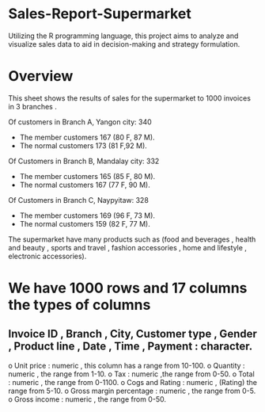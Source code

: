 # Sales-Report-Supermarket
Utilizing the R programming language, this project aims to analyze and visualize sales data to aid in decision-making and strategy formulation.

# Overview
This sheet shows the results of sales for the supermarket  to 1000 invoices in 3 branches .

 Of customers in Branch A, Yangon city:  340
-	The member customers 167 (80 F, 87 M). 
-	The normal customers 173 (81 F,92 M).

 Of Customers in Branch B, Mandalay city: 332
-	The member customers 165 (85 F, 80 M).
-	The normal customers 167 (77 F, 90 M).

 Of Customers in Branch C, Naypyitaw: 328
-	The member customers 169 (96 F, 73 M).
-	The normal customers 159 (82 F, 77 M).

The supermarket have many products such as  (food and beverages , health and beauty , sports and travel , fashion accessories , home and lifestyle , electronic accessories).

 # We have 1000 rows and 17 columns the types of columns
 
## Invoice ID , Branch  , City, Customer type , Gender , Product line , Date , Time , Payment :  character.
o	Unit price : numeric , this column has a range from 10-100.
o	Quantity : numeric  , the range from 1-10.
o	Tax : numeric  ,the range from 0-50.
o	Total : numeric , the range from 0-1100.
o	Cogs and Rating : numeric , (Rating) the range from 5-10.
o	Gross margin percentage : numeric , the range from 0-5.
o	Gross income : numeric , the range from 0-50.
